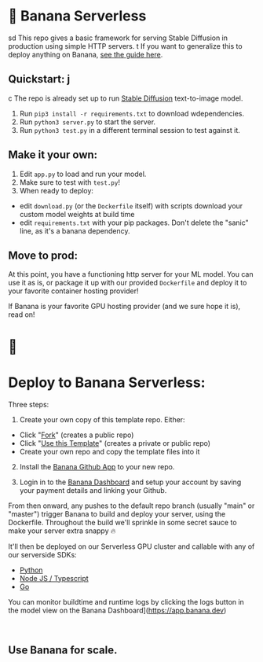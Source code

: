
# 🍌 Banana Serverless
sd
This repo gives a basic framework for serving Stable Diffusion in production using simple HTTP servers.
t
If you want to generalize this to deploy anything on Banana, [see the guide here](https://www.notion.so/banana-dev/How-To-Serve-Anything-On-Banana-125a65fc4d30496ba1408de1d64d052a).

## Quickstart:  j
c
The repo is already set up to run [Stable Diffusion](https://huggingface.co/CompVis/stable-diffusion-v1-4) text-to-image model.
1. Run `pip3 install -r requirements.txt` to download wdependencies.
2. Run `python3 server.py` to start the server.
3. Run `python3 test.py` in a different terminal session to test against it.

## Make it your own:

1. Edit `app.py` to load and run your model.
2. Make sure to test with `test.py`!
3. When ready to deploy:
  - edit `download.py` (or the `Dockerfile` itself) with scripts download your custom model weights at build time
  - edit `requirements.txt` with your pip packages. Don't delete the "sanic" line, as it's a banana dependency.

## Move to prod:

At this point, you have a functioning http server for your ML model. You can use it as is, or package it up with our provided `Dockerfile` and deploy it to your favorite container hosting provider!

If Banana is your favorite GPU hosting provider (and we sure hope it is), read on!

# 🍌

# Deploy to Banana Serverless:

Three steps:
1. Create your own copy of this template repo. Either:
- Click "[Fork](https://github.com/bananaml/serverless-template/fork)" (creates a public repo)
- Click "[Use this Template](https://github.com/bananaml/serverless-template/generate)" (creates a private or public repo)
- Create your own repo and copy the template files into it

2. Install the [Banana Github App](https://github.com/apps/banana-serverless) to your new repo.

3. Login in to the [Banana Dashboard](https://app.banana.dev) and setup your account by saving your payment details and linking your Github.

From then onward, any pushes to the default repo branch (usually "main" or "master") trigger Banana to build and deploy your server, using the Dockerfile.
Throughout the build we'll sprinkle in some secret sauce to make your server extra snappy 🔥

It'll then be deployed on our Serverless GPU cluster and callable with any of our serverside SDKs:

- [Python](https://github.com/bananaml/banana-python-sdk)
- [Node JS / Typescript](https://github.com/bananaml/banana-node-sdk)
- [Go](https://github.com/bananaml/banana-go)

You can monitor buildtime and runtime logs by clicking the logs button in the model view on the Banana Dashboard](https://app.banana.dev)

<br>

## Use Banana for scale.
